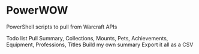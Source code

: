 # PowerWOW
PowerShell scripts to pull from Warcraft APIs

Todo list
  Pull Summary, Collections, Mounts, Pets, Achievements, Equipment, Professions, Titles
  Build my own summary
  Export it all as a CSV

